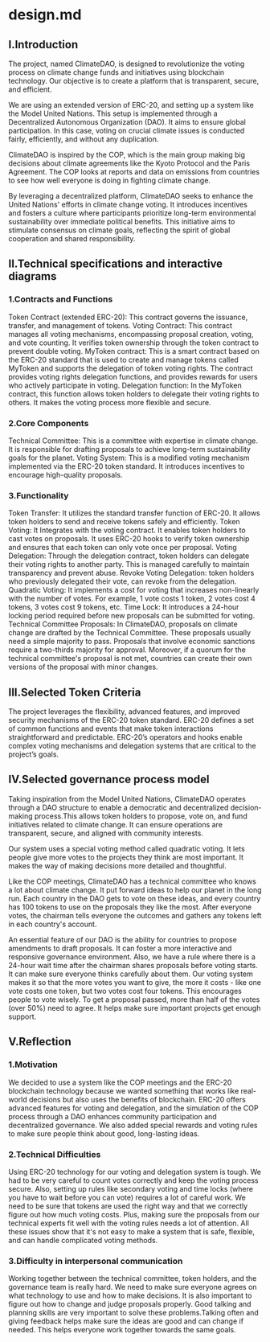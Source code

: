 # design.md


## I.Introduction

The project, named ClimateDAO, is designed to revolutionize the voting process on climate change funds and initiatives using blockchain technology. Our objective is to create a platform that is transparent, secure, and efficient.

We are using an extended version of ERC-20, and setting up a system like the Model United Nations. This setup is implemented through a Decentralized Autonomous Organization (DAO). It aims to ensure global participation. In this case, voting on crucial climate issues is conducted fairly, efficiently, and without any duplication.

ClimateDAO is inspired by the COP, which is the main group making big decisions about climate agreements like the Kyoto Protocol and the Paris Agreement. The COP looks at reports and data on emissions from countries to see how well everyone is doing in fighting climate change.

By leveraging a decentralized platform, ClimateDAO seeks to enhance the United Nations' efforts in climate change voting. It introduces incentives and fosters a culture where participants prioritize long-term environmental sustainability over immediate political benefits. This initiative aims to stimulate consensus on climate goals, reflecting the spirit of global cooperation and shared responsibility.



## II.Technical specifications and interactive diagrams

### 1.Contracts and Functions
Token Contract (extended ERC-20): This contract governs the issuance, transfer, and management of tokens.
Voting Contract: This contract manages all voting mechanisms, encompassing proposal creation, voting, and vote counting. It verifies token ownership through the token contract to prevent double voting.
MyToken contract: This is a smart contract based on the ERC-20 standard that is used to create and manage tokens called MyToken and supports the delegation of token voting rights. The contract provides voting rights delegation functions, and provides rewards for users who actively participate in voting.
Delegation function: In the MyToken contract, this function allows token holders to delegate their voting rights to others. It makes the voting process more flexible and secure. 


### 2.Core Components
Technical Committee: This is a committee with expertise in climate change. It is responsible for drafting proposals to achieve long-term sustainability goals for the planet.
Voting System: This is a modified voting mechanism implemented via the ERC-20 token standard. It introduces incentives to encourage high-quality proposals.

### 3.Functionality
Token Transfer: It utilizes the standard transfer function of ERC-20. It allows token holders to send and receive tokens safely and efficiently.
Token Voting: It Integrates with the voting contract. It enables token holders to cast votes on proposals. It uses ERC-20 hooks to verify token ownership and ensures that each token can only vote once per proposal.
Voting Delegation: Through the delegation contract, token holders can delegate their voting rights to another party. This is managed carefully to maintain transparency and prevent abuse.
Revoke Voting Delegation: token holders who previously delegated their vote, can revoke from the delegation.
Quadratic Voting: It implements a cost for voting that increases non-linearly with the number of votes. For example, 1 vote costs 1 token, 2 votes cost 4 tokens, 3 votes cost 9 tokens, etc.
Time Lock: It introduces a 24-hour locking period required before new proposals can be submitted for voting.
Technical Committee Proposals: In ClimateDAO, proposals on climate change are drafted by the Technical Committee. These proposals usually need a simple majority to pass. Proposals that involve economic sanctions require a two-thirds majority for approval. Moreover, if a quorum for the technical committee's proposal is not met, countries can create their own versions of the proposal with minor changes.



## III.Selected Token Criteria
The project leverages the flexibility, advanced features, and improved security mechanisms of the ERC-20 token standard. ERC-20 defines a set of common functions and events that make token interactions straightforward and predictable. ERC-20’s operators and hooks enable complex voting mechanisms and delegation systems that are critical to the project’s goals.

## IV.Selected governance process model
Taking inspiration from the Model United Nations, ClimateDAO operates through a DAO structure to enable a democratic and decentralized decision-making process.This allows token holders to propose, vote on, and fund initiatives related to climate change. It can ensure operations are transparent, secure, and aligned with community interests. 

Our system uses a special voting method called quadratic voting. It lets people give more votes to the projects they think are most important. It makes the way of making decisions more detailed and thoughtful.

Like the COP meetings, ClimateDAO has a technical committee who knows a lot about climate change. It put forward ideas to help our planet in the long run. Each country in the DAO gets to vote on these ideas, and every country has 100 tokens to use on the proposals they like the most. After everyone votes, the chairman tells everyone the outcomes and gathers any tokens left in each country's account.

An essential feature of our DAO is the ability for countries to propose amendments to draft proposals. It can foster a more interactive and responsive governance environment. Also, we have a rule where there is a 24-hour wait time after the chairman shares proposals before voting starts. It can make sure everyone thinks carefully about them. Our voting system makes it so that the more votes you want to give, the more it costs - like one vote costs one token, but two votes cost four tokens. This encourages people to vote wisely. To get a proposal passed, more than half of the votes (over 50%) need to agree. It helps make sure important projects get enough support.

## V.Reflection

### 1.Motivation
We decided to use a system like the COP meetings and the ERC-20 blockchain technology because we wanted something that works like real-world decisions but also uses the benefits of blockchain. ERC-20 offers advanced features for voting and delegation, and the simulation of the COP process through a DAO enhances community participation and decentralized governance. We also added special rewards and voting rules to make sure people think about good, long-lasting ideas.

### 2.Technical Difficulties
Using ERC-20 technology for our voting and delegation system is tough. We had to be very careful to count votes correctly and keep the voting process secure. Also, setting up rules like secondary voting and time locks (where you have to wait before you can vote) requires a lot of careful work. We need to be sure that tokens are used the right way and that we correctly figure out how much voting costs. Plus, making sure the proposals from our technical experts fit well with the voting rules needs a lot of attention. All these issues show that it's not easy to make a system that is safe, flexible, and can handle complicated voting methods.

### 3.Difficulty in interpersonal communication
Working together between the technical committee, token holders, and the governance team is really hard. We need to make sure everyone agrees on what technology to use and how to make decisions. It is also important to figure out how to change and judge proposals properly. Good talking and planning skills are very important to solve these problems.Talking often and giving feedback helps make sure the ideas are good and can change if needed. This helps everyone work together towards the same goals.


